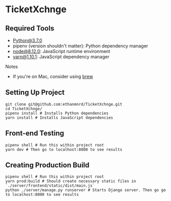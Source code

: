 # TicketXchnge

## Required Tools
- Python@3.7.0
- pipenv (version shouldn't matter): Python dependency manager
- node@8.12.0: JavaScript runtime environment
- yarn@1.10.1: JavaScript dependency manager

Notes
- If you're on Mac, consider using [brew](https://brew.sh/)


## Setting Up Project
```
git clone git@github.com:ethanmnrd/TicketXchnge.git
cd TicketXchnge/
pipenv install # Installs Python dependencies
yarn install # Installs JavaScript dependencies

```

## Front-end Testing
```
pipenv shell # Run this within project root
yarn dev # Then go to localhost:8000 to see results
```

## Creating Production Build
```
pipenv shell # Run this within project root
yarn prod:build # Should create necessary static files in `./server/frontend/static/dist/main.js`
python ./server/manage.py runserver # Starts Django server. Then go go to localhost:8000 to see results
```